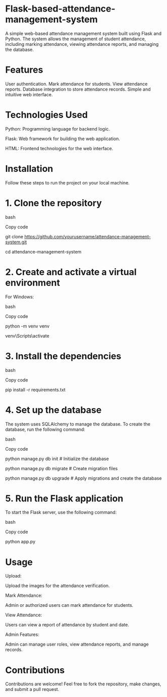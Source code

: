 # Flask-based-attendance-management-system

A simple web-based attendance management system built using Flask and Python. The system allows the management of student attendance, including marking attendance, viewing attendance reports, and managing the database.

# Features
User authentication.
Mark attendance for students.
View attendance reports.
Database integration to store attendance records.
Simple and intuitive web interface.
# Technologies Used
Python: Programming language for backend logic.

Flask: Web framework for building the web application.

HTML: Frontend technologies for the web interface.

# Installation

Follow these steps to run the project on your local machine.

# 1. Clone the repository
bash

Copy code

git clone https://github.com/yourusername/attendance-management-system.git

cd attendance-management-system
# 2. Create and activate a virtual environment

For Windows:

bash

Copy code

python -m venv venv

venv\Scripts\activate

# 3. Install the dependencies

bash

Copy code

pip install -r requirements.txt

# 4. Set up the database
The system uses SQLAlchemy to manage the database. To create the database, run the following command:

bash

Copy code

python manage.py db init  # Initialize the database

python manage.py db migrate  # Create migration files

python manage.py db upgrade  # Apply migrations and create the database

# 5. Run the Flask application

To start the Flask server, use the following command:

bash

Copy code

python app.py

# Usage

Upload:

Upload the images for the attendance verification.

Mark Attendance:

Admin or authorized users can mark attendance for students.

View Attendance:

Users can view a report of attendance by student and date.

Admin Features:

Admin can manage user roles, view attendance reports, and manage records.

# Contributions

Contributions are welcome! Feel free to fork the repository, make changes, and submit a pull request.



